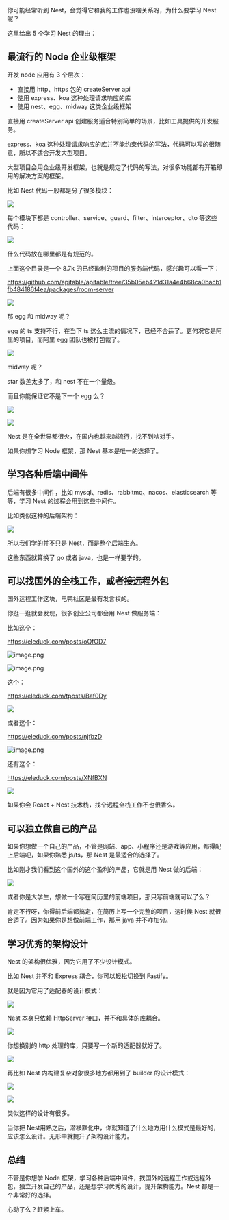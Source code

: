 ﻿你可能经常听到 Nest，会觉得它和我的工作也没啥关系呀，为什么要学习 Nest 呢？

这里给出 5 个学习 Nest 的理由：

## 最流行的 Node 企业级框架

开发 node 应用有 3 个层次：

*   直接用 http、https 包的 createServer api
*   使用 express、koa 这种处理请求响应的库
*   使用 nest、egg、midway 这类企业级框架

直接用 createServer api 创建服务适合特别简单的场景，比如工具提供的开发服务。

express、koa 这种处理请求响应的库并不能约束代码的写法，代码可以写的很随意，所以不适合开发大型项目。

大型项目会用企业级开发框架，也就是规定了代码的写法，对很多功能都有开箱即用的解决方案的框架。

比如 Nest 代码一般都是分了很多模块：

![](//liushuaiyang.oss-cn-shanghai.aliyuncs.com/nest-docs/image/第02章-1.png)

每个模块下都是 controller、service、guard、filter、interceptor、dto 等这些代码：

![](//liushuaiyang.oss-cn-shanghai.aliyuncs.com/nest-docs/image/第02章-2.png)

什么代码放在哪里都是有规范的。

上面这个目录是一个 8.7k 的已经盈利的项目的服务端代码，感兴趣可以看一下：

<https://github.com/apitable/apitable/tree/35b05eb421d31a4e4b68ca0bacb1fb484186f4ea/packages/room-server>

![](//liushuaiyang.oss-cn-shanghai.aliyuncs.com/nest-docs/image/第02章-3.png)

那 egg 和 midway 呢？

egg 的 ts 支持不行，在当下 ts 这么主流的情况下，已经不合适了。更何况它是阿里的项目，而阿里 egg 团队也被打包裁了。

![](//liushuaiyang.oss-cn-shanghai.aliyuncs.com/nest-docs/image/第02章-4.png)

midway 呢？

star 数差太多了，和 nest 不在一个量级。

而且你能保证它不是下一个 egg 么？

![](//liushuaiyang.oss-cn-shanghai.aliyuncs.com/nest-docs/image/第02章-5.png)

![](//liushuaiyang.oss-cn-shanghai.aliyuncs.com/nest-docs/image/第02章-6.png)

Nest 是在全世界都很火，在国内也越来越流行，找不到啥对手。

如果你想学习 Node 框架，那 Nest 基本是唯一的选择了。

## 学习各种后端中间件

后端有很多中间件，比如 mysql、redis、rabbitmq、nacos、elasticsearch 等等，学习 Nest 的过程会用到这些中间件。

比如类似这种的后端架构：

![](//liushuaiyang.oss-cn-shanghai.aliyuncs.com/nest-docs/image/第02章-7.png)

所以我们学的并不只是 Nest，而是整个后端生态。

这些东西就算换了 go 或者 java，也是一样要学的。

## 可以找国外的全栈工作，或者接远程外包

国外远程工作这块，电鸭社区是最有发言权的。

你逛一逛就会发现，很多创业公司都会用 Nest 做服务端：

比如这个：

<https://eleduck.com/posts/oQfOD7>


![image.png](//liushuaiyang.oss-cn-shanghai.aliyuncs.com/nest-docs/image/第02章-8.png)

![image.png](//liushuaiyang.oss-cn-shanghai.aliyuncs.com/nest-docs/image/第02章-9.png)

这个：

<https://eleduck.com/tposts/Baf0Dy>

![](//liushuaiyang.oss-cn-shanghai.aliyuncs.com/nest-docs/image/第02章-10.png)

或者这个：

<https://eleduck.com/posts/njfbzD>

![image.png](//liushuaiyang.oss-cn-shanghai.aliyuncs.com/nest-docs/image/第02章-11.png)

还有这个：

<https://eleduck.com/posts/XNfBXN>

![](//liushuaiyang.oss-cn-shanghai.aliyuncs.com/nest-docs/image/第02章-12.png)

如果你会 React + Nest 技术栈，找个远程全栈工作不也很香么。

## 可以独立做自己的产品

如果你想做一个自己的产品，不管是网站、app、小程序还是游戏等应用，都得配上后端吧，如果你熟悉 js/ts，那 Nest 是最适合的选择了。

比如刚才我们看到这个国外的这个盈利的产品，它就是用 Nest 做的后端：

![](//liushuaiyang.oss-cn-shanghai.aliyuncs.com/nest-docs/image/第02章-13.png)

或者你是大学生，想做一个写在简历里的前端项目，那只写前端就可以了么？

肯定不行呀，你得前后端都搞定，在简历上写一个完整的项目，这时候 Nest 就很合适了。因为如果你是想做前端工作，那用 java 并不咋加分。

## 学习优秀的架构设计

Nest 的架构很优雅，因为它用了不少设计模式。

比如 Nest 并不和 Express 耦合，你可以轻松切换到 Fastify。

就是因为它用了适配器的设计模式：

![](//liushuaiyang.oss-cn-shanghai.aliyuncs.com/nest-docs/image/第02章-14.png)

Nest 本身只依赖 HttpServer 接口，并不和具体的库耦合。

![](//liushuaiyang.oss-cn-shanghai.aliyuncs.com/nest-docs/image/第02章-15.png)

你想换别的 http 处理的库，只要写一个新的适配器就好了。

![](//liushuaiyang.oss-cn-shanghai.aliyuncs.com/nest-docs/image/第02章-16.png)

再比如 Nest 内构建复杂对象很多地方都用到了 builder 的设计模式：

![](//liushuaiyang.oss-cn-shanghai.aliyuncs.com/nest-docs/image/第02章-17.png)

![](//liushuaiyang.oss-cn-shanghai.aliyuncs.com/nest-docs/image/第02章-18.png)

类似这样的设计有很多。

当你把 Nest用熟之后，潜移默化中，你就知道了什么地方用什么模式是最好的，应该怎么设计。无形中就提升了架构设计能力。

## 总结

不管是你想学 Node 框架，学习各种后端中间件，找国外的远程工作或远程外包，独立开发自己的产品，还是想学习优秀的设计，提升架构能力。Nest 都是一个非常好的选择。

心动了么？赶紧上车。
